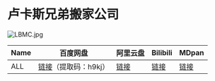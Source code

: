 # 卢卡斯兄弟搬家公司

![LBMC.jpg](/banner/LBMC.jpg)

| Name | 百度网盘 | 阿里云盘 | Bilibili | MDpan |
| --- | --- | --- | --- | --- |
| ALL | [链接](https://pan.baidu.com/s/1s9Dz71EgqEVJP6qRCsMwjQ)（提取码：h9kj） | [链接](https://www.aliyundrive.com/s/awMaRLX1VE6) | [链接](https://www.bilibili.com/video/BV12x411S7Tr) | [链接](https://mdpan.tk/%E5%8D%A2%E5%8D%A1%E6%96%AF%E5%85%84%E5%BC%9F%E6%90%AC%E5%AE%B6%E5%85%AC%E5%8F%B8) |
